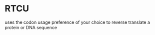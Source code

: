 # RTCU
 uses the codon usage preference of your choice to reverse translate a protein or DNA sequence
